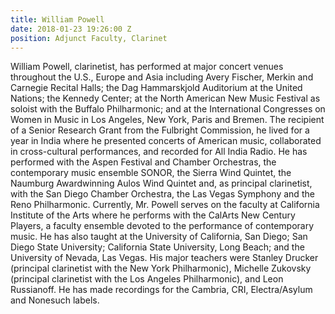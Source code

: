 ```yaml
---
title: William Powell
date: 2018-01-23 19:26:00 Z
position: Adjunct Faculty, Clarinet
---
```


William Powell, clarinetist, has performed at major concert venues throughout the U.S., Europe and Asia including Avery Fischer, Merkin and Carnegie Recital Halls; the Dag Hammarskjold Auditorium at the United Nations; the Kennedy Center; at the North American New Music Festival as soloist with the Buffalo Philharmonic; and at the International Congresses on Women in Music in Los Angeles, New York, Paris and Bremen. The recipient of a Senior Research Grant from the Fulbright Commission, he lived for a year in India where he presented concerts of American music, collaborated in cross-cultural performances, and recorded for All India Radio. He has performed with the Aspen Festival and Chamber Orchestras, the contemporary music ensemble SONOR, the Sierra Wind Quintet, the Naumburg Awardwinning Aulos Wind Quintet and, as principal clarinetist, with the San Diego Chamber Orchestra, the Las Vegas Symphony and the Reno Philharmonic. Currently, Mr. Powell serves on the faculty at California Institute of the Arts where he performs with the CalArts New Century Players, a faculty ensemble devoted to the performance of contemporary music. He has also taught at the University of California, San Diego; San Diego State University; California State University, Long Beach; and the University of Nevada, Las Vegas. His major teachers were Stanley Drucker (principal clarinetist with the New York Philharmonic), Michelle Zukovsky (principal clarinetist with the Los Angeles Philharmonic), and Leon Russianoff. He has made recordings for the Cambria, CRI, Electra/Asylum and Nonesuch labels.